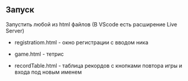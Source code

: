 ## Запуск

Запустить любой из html файлов (В VScode есть расширение Live Server)

- registratiom.html - окно регистрации с вводом ника

- game.html - тетрис

- recordTable.html - таблица рекордов с кнопками повтора игры и входа под новым именем



